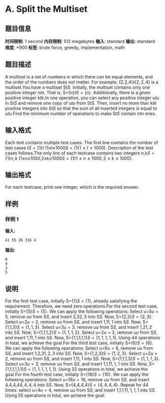 # A. Split the Multiset

## 题目信息

**时间限制**: 1 second
**内存限制**: 512 megabytes
**输入**: standard
**输出**: standard
**难度**: *900
**标签**: brute force, greedy, implementation, math

## 题目描述

A multiset is a set of numbers in which there can be equal elements, and the order of the numbers does not matter. For example, {2,2,4}$t$$\{2,2,4\}$ is a multiset.You have a multiset S$t$$S$. Initially, the multiset contains only one positive integer n$t$$n$. That is, S={n}$t$$S=\{n\}$. Additionally, there is a given positive integer k$t$$k$.In one operation, you can select any positive integer u$t$$u$ in S$t$$S$ and remove one copy of u$t$$u$ from S$t$$S$. Then, insert no more than k$t$$k$ positive integers into S$t$$S$ so that the sum of all inserted integers is equal to u$t$$u$.Find the minimum number of operations to make S$t$$S$ contain n$t$$n$ ones.

## 输入格式

Each test contains multiple test cases. The first line contains the number of test cases t$S=\{1\}$$t$ (1≤t≤1000$S=\{1\}$$1 \le t \le 1000$). Description of the test cases follows.The only line of each testcase contains two integers n,k$S=\{1\}$$n,k$ (1≤n≤1000,2≤k≤1000$S=\{1\}$$1\le n\le 1000,2\le k\le 1000$).

## 输出格式

For each testcase, print one integer, which is the required answer.

## 样例

### 样例 1

**输入:**
```
41 55 26 316 4
```

**输出:**
```
0
4
3
5
```

## 说明

For the first test case, initially S={1}$S=\{1\}$, already satisfying the requirement. Therefore, we need zero operations.For the second test case, initially S={5}$S=\{5\}$. We can apply the following operations: Select u=5$u=5$, remove u$u$ from S$S$, and insert 2,3$2,3$ into S$S$. Now, S={2,3}$S=\{2,3\}$. Select u=2$u=2$, remove u$u$ from S$S$, and insert 1,1$1,1$ into S$S$. Now, S={1,1,3}$S=\{1,1,3\}$. Select u=3$u=3$, remove u$u$ from S$S$, and insert 1,2$1,2$ into S$S$. Now, S={1,1,1,2}$S=\{1,1,1,2\}$. Select u=2$u=2$, remove u$u$ from S$S$, and insert 1,1$1,1$ into S$S$. Now, S={1,1,1,1,1}$S=\{1,1,1,1,1\}$. Using 4$4$ operations in total, we achieve the goal.For the third test case, initially S={6}$S=\{6\}$. We can apply the following operations: Select u=6$u=6$, remove u$u$ from S$S$, and insert 1,2,3$1,2,3$ into S$S$. Now, S={1,2,3}$S=\{1,2,3\}$. Select u=2$u=2$, remove u$u$ from S$S$, and insert 1,1$1,1$ into S$S$. Now, S={1,1,1,3}$S=\{1,1,1,3\}$. Select u=3$u=3$, remove u$u$ from S$S$, and insert 1,1,1$1,1,1$ into S$S$. Now, S={1,1,1,1,1,1}$S=\{1,1,1,1,1,1\}$. Using 3$3$ operations in total, we achieve the goal.For the fourth test case, initially S={16}$S=\{16\}$. We can apply the following operations: Select u=16$u=16$, remove u$u$ from S$S$, and insert 4,4,4,4$4,4,4,4$ into S$S$. Now, S={4,4,4,4}$S=\{4,4,4,4\}$. Repeat for 4$4$ times: select u=4$u=4$, remove u$u$ from S$S$, and insert 1,1,1,1$1,1,1,1$ into S$S$. Using 5$5$ operations in total, we achieve the goal.
